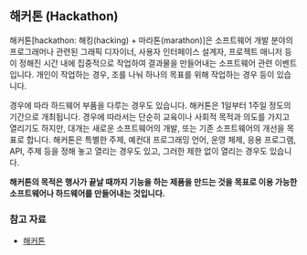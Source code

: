 ## 해커톤 (Hackathon)

해커톤[hackathon: 해킹(hacking) + 마라톤(marathon)]은 소프트웨어 개발 분야의 프로그래머나 관련된 그래픽 디자이너, 사용자 인터페이스 설계자, 프로젝트 매니저 등이 정해진 시간 내에 집중적으로 작업하여 결과물을 만들어내는 소프트웨어 관련 이벤트입니다. 개인이 작업하는 경우, 조를 나눠 하나의 목표를 위해 작업하는 경우 등이 있습니다.

경우에 따라 하드웨어 부품을 다루는 경우도 있습니다. 해커톤은 1일부터 1주일 정도의 기간으로 개최됩니다. 경우에 따라서는 단순히 교육이나 사회적 목적과 의도를 가지고 열리기도 하지만, 대개는 새로운 소프트웨어의 개발, 또는 기존 소프트웨어의 개선을 목표로 합니다. 해커톤은 특별한 주제, 예컨대 프로그래밍 언어, 운영 체제, 응용 프로그램, API, 주제 등을 정해 놓고 열리는 경우도 있고, 그러한 제한 없이 열리는 경우도 있습니다.

**해커톤의 목적은 행사가 끝날 때까지 기능을 하는 제품을 만드는 것을 목표로 이용 가능한 소프트웨어나 하드웨어를 만들어내는 것입니다.**

### 참고 자료

- [해커톤](https://ko.wikipedia.org/wiki/%ED%95%B4%EC%BB%A4%ED%86%A4)
